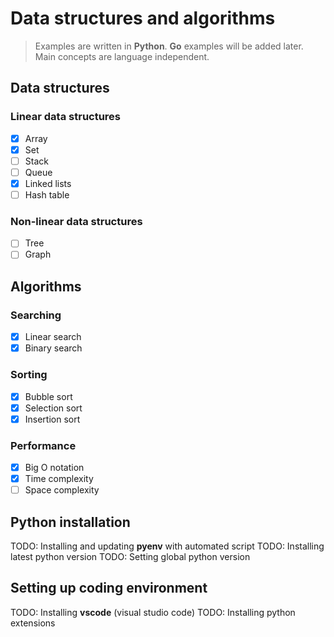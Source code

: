 # Data structures and algorithms

> Examples are written in **Python**. **Go** examples will be added later. Main concepts are language independent.

## Data structures

### Linear data structures

* [x] Array
* [x] Set
* [ ] Stack
* [ ] Queue
* [x] Linked lists
* [ ] Hash table

### Non-linear data structures
* [ ] Tree
* [ ] Graph

## Algorithms

### Searching

* [x] Linear search
* [x] Binary search

### Sorting

* [x] Bubble sort
* [x] Selection sort
* [x] Insertion sort

### Performance

* [x] Big O notation
* [x] Time complexity
* [ ] Space complexity

## Python installation

TODO: Installing and updating **pyenv** with automated script
TODO: Installing latest python version
TODO: Setting global python version

## Setting up coding environment

TODO: Installing **vscode** (visual studio code)
TODO: Installing python extensions
